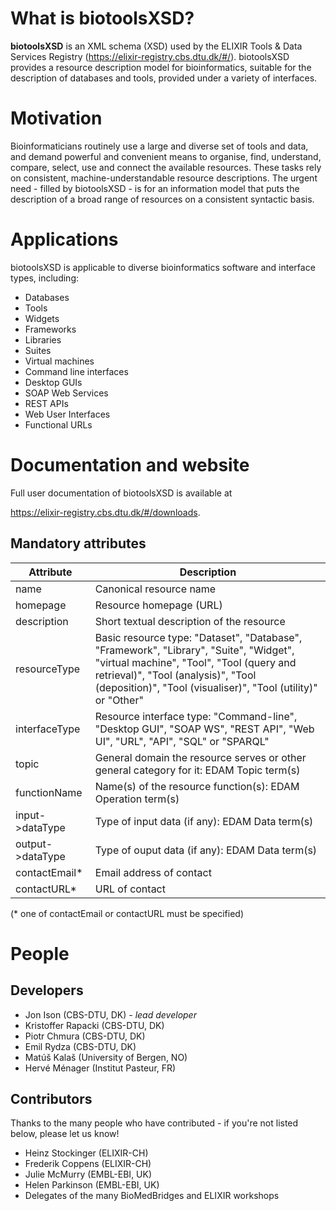 # What is biotoolsXSD?
**biotoolsXSD** is an XML schema (XSD) used by the ELIXIR Tools & Data Services Registry (https://elixir-registry.cbs.dtu.dk/#/).  biotoolsXSD provides a resource description model for bioinformatics, suitable for the description of databases and tools, provided under a variety of interfaces.

# Motivation
Bioinformaticians routinely use a large and diverse set of tools and data, and demand powerful and convenient means to organise, find, understand, compare, select, use and connect the available resources. These tasks rely on consistent, machine-understandable resource descriptions. The urgent need - filled by biotoolsXSD - is for an information model that puts the description of a broad range of resources  on a consistent syntactic basis.

# Applications 
biotoolsXSD is applicable to diverse bioinformatics software and interface types, including:
* Databases
* Tools	
* Widgets	
* Frameworks	
* Libraries	
* Suites	
* Virtual machines	
* Command line interfaces
* Desktop GUIs
* SOAP Web Services
* REST APIs
* Web User Interfaces
* Functional URLs


# Documentation and website

Full user documentation of biotoolsXSD is available at 

https://elixir-registry.cbs.dtu.dk/#/downloads.


## Mandatory attributes
Attribute | Description
--------- | -----------
name | Canonical resource name
homepage | Resource homepage (URL)
description | Short textual description of the resource
resourceType | Basic resource type: "Dataset", "Database",  "Framework", "Library", "Suite", "Widget", "virtual machine", "Tool", "Tool (query and retrieval)", "Tool (analysis)", "Tool (deposition)", "Tool (visualiser)", "Tool (utility)" or "Other"
interfaceType | Resource interface type: "Command-line", "Desktop GUI", "SOAP WS", "REST API", "Web UI", "URL", "API", "SQL" or "SPARQL"
topic | General domain the resource serves or other general category for it: EDAM Topic term(s)
functionName | Name(s) of the resource function(s): EDAM Operation term(s)
input->dataType | Type of input data (if any): EDAM Data term(s)
output->dataType | Type of ouput data (if any): EDAM Data term(s)
contactEmail* | Email address of contact
contactURL* | URL of contact

(* one of contactEmail or contactURL must be specified)



# People

## Developers
* Jon Ison (CBS-DTU, DK) *- lead developer*
* Kristoffer Rapacki (CBS-DTU, DK)
* Piotr Chmura (CBS-DTU, DK)
* Emil Rydza (CBS-DTU, DK)
* Matúš Kalaš (University of Bergen, NO)
* Hervé Ménager (Institut Pasteur, FR) 

## Contributors
Thanks to the many people who have contributed - if you're not listed below, please let us know!
* Heinz Stockinger (ELIXIR-CH)
* Frederik Coppens (ELIXIR-CH)
* Julie McMurry (EMBL-EBI, UK)
* Helen Parkinson (EMBL-EBI, UK)
* Delegates of the many BioMedBridges and ELIXIR workshops 

